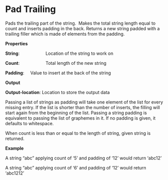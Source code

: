 # Pad Trailing

Pads the trailing part of the string.  Makes the total string length equal to count and inserts padding in the back. Returns a new string padded with a trailing filler which is made of elements from the padding.

 **Properties**
 

**String**:                     Location of the string to work on

**Count**:                     Total length of the new string

**Padding**:                 Value to insert at the back of the string

 **Output**
 

**Output-location**: Location to store the output data

Passing a list of strings as padding will take one element of the list for every missing entry. If the list is shorter than the number of inserts, the filling will start again from the beginning of the list. Passing a string padding is equivalent to passing the list of graphemes in it. If no padding is given, it defaults to whitespace.

When count is less than or equal to the length of string, given string is returned.

**Example**

A string “abc” applying count of ‘5’ and padding of ‘12’ would return ‘abc12’

A string “abc” applying count of ‘6’ and padding of ‘12’ would return ‘abc1212’